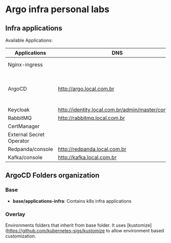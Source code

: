 # Argo infra personal labs

## Infra applications

Available Applications:

| Applications  | DNS | Username  | Password | Links |
| ------------- | ------------- | ------------- | ------------- | ------------- |
| Nginx-ingress | | | | <https://kubernetes.github.io/ingress-nginx> |
| ArgoCD |  <http://argo.local.com.br> | admin  | get password at k3s start script | <https://argo-cd.readthedocs.io/en/stable>  |
| Keycloak | <http://identity.local.com.br/admin/master/console>  | admin  | password |  <https://www.keycloak.org>  |
| RabbitMQ  | <http://rabbitmq.local.com.br>  | admin  | password | <https://www.rabbitmq.com>  |
| CertManager | | | | <https://cert-manager.io/> |
| External Secret Operator | | | | <https://external-secrets.io/latest> |
| Redpanda/console | <http://redpanda.local.com.br> | admin | password | <https://redpanda.com> |
| Kafka/console | <http://kafka.local.com.br> | admin | password | <https://kafka.apache.org/> |

## ArgoCD Folders organization

### Base

- **base/applications-infra**: Contains k8s infra applications

### Overlay

Environments folders that inherit from base folder. It uses [kustomize](https://github.com/kubernetes-sigs/kustomize to allow environment based customization.
